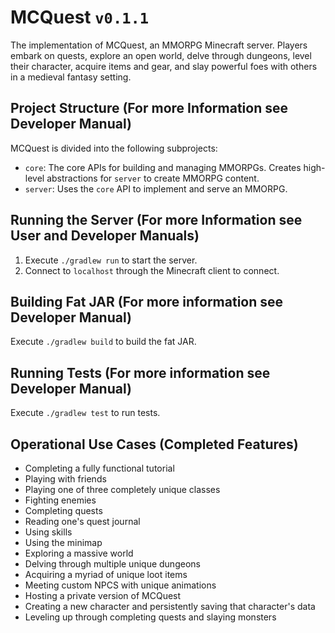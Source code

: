 # MCQuest `v0.1.1`

The implementation of MCQuest, an MMORPG Minecraft server. Players embark on
quests, explore an open world, delve through dungeons, level their character,
acquire items and gear, and slay powerful foes with others in a medieval fantasy
setting.

## Project Structure (For more Information see Developer Manual)

MCQuest is divided into the following subprojects:

- `core`: The core APIs for building and managing MMORPGs. Creates high-level
  abstractions for `server` to create MMORPG content.
- `server`: Uses the `core` API to implement and serve an MMORPG.

## Running the Server (For more Information see User and Developer Manuals)

1. Execute `./gradlew run` to start the server.
2. Connect to `localhost` through the Minecraft client to connect.

## Building Fat JAR (For more information see Developer Manual)

Execute `./gradlew build` to build the fat JAR.

## Running Tests (For more information see Developer Manual)

Execute `./gradlew test` to run tests.

## Operational Use Cases (Completed Features)

- Completing a fully functional tutorial
- Playing with friends
- Playing one of three completely unique classes
- Fighting enemies
- Completing quests
- Reading one's quest journal
- Using skills
- Using the minimap
- Exploring a massive world
- Delving through multiple unique dungeons
- Acquiring a myriad of unique loot items
- Meeting custom NPCS with unique animations
- Hosting a private version of MCQuest
- Creating a new character and persistently saving that character's data
- Leveling up through completing quests and slaying monsters

